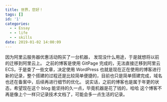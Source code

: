 ```yaml
---
title: 世界，您好！
tags: []
id: '1'
categories:
  - - Essay
  - - life
  - - skills
date: 2019-01-02 14:00:09
---
```


因为阿里云服务器优惠活动购买了一台机器， 发现没什么用途，于是就想将以前的迁移到阿里云上。 之前的博客是使用 GitPage 完成的，无法直接迁移到阿里云ECS，于是查了一些文章，决定使用 WordPress 也就是现在正在使用的博客进行新的记录，整个搭建的过程还是比较简单便捷的，目前也只是简单搭建完成，域名也还在备案中，后续再进行细节的优化。 说实话，之前的博客也是属于年更的状态，希望现在这个 blog 能坚持的久一点，毕竟机器是花了钱的，哈哈 这个博客不再是像上个一样只记录技术文档了，可能会多一点生活的记录。